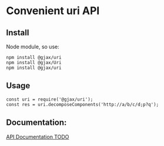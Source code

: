 # Convenient uri API


## Install
Node module, so use:

```
npm install @gjax/uri  
npm install @gjax/Uri  
npm install @gjax/uri  
```

## Usage

```
const uri = require('@gjax/uri');  
const res = uri.decomposeComponents('http://a/b/c/d;p?q');  
```

## Documentation:
[API Documentation TODO](/doc/api/index.html)